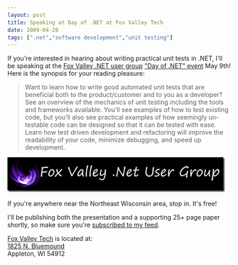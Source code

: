 ```yaml
---
layout: post
title: Speaking at Day of .NET at Fox Valley Tech
date: 2009-04-28
tags: [".net","software development","unit testing"]
---
```


If you're interested in hearing about writing practical unit tests in .NET, I'll be speaking at the [Fox Valley .NET user group](http://fvnug.org) ["Day of .NET" event](http://fvnug.org/dnn/DayOfNet/Schedule/tabid/62/Default.aspx) May 9th! Here is the synopsis for your reading pleasure:

  > Want to learn how to write good automated unit tests that are beneficial both to the product/customer and to you as a developer? See an overview of the mechanics of unit testing including the tools and frameworks available. You'll see examples of how to test existing code, but you'll also see practical examples of how seemingly un-testable code can be designed so that it can be tested with ease. Learn how test driven development and refactoring will improve the readability of your code, minimize debugging, and speed up development.  

[![image](image5.png "image")](http://fvnug.org) 

If you're anywhere near the Northeast Wisconsin area, stop in. It's free!

I'll be publishing both the presentation and a supporting 25+ page paper shortly, so make sure you're [subscribed to my feed](http://feedproxy.google.com/Ytechie).

[Fox Valley Tech](http://www.fvtc.edu/public/) is located at:     
[1825 N. Bluemound](http://maps.google.com/maps?f=q&source=s_q&amp;hl=en&amp;geocode=&amp;q=1825+N.+Bluemound+Drive,+Appleton+WI&amp;sll=37.0625,-95.677068&amp;sspn=1.468445,2.771301&amp;ie=UTF8&amp;z=15&amp;msa=0&amp;msid=107741674408312530799.000001120068a94c2e438)     
Appleton, WI 54912
